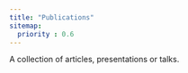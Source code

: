 ```yaml
---
title: "Publications"
sitemap:
  priority : 0.6
---
```

A collection of articles, presentations or talks.